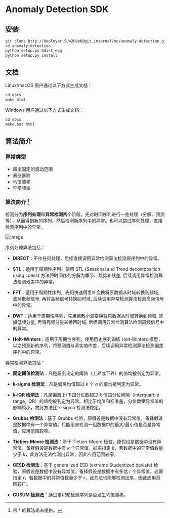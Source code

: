 # Anomaly Detection SDK

## 安装
```bash
git clone http://deployer:SU42HVeK@git.internal/mo/anomaly-detection.git
cd anomaly-detection
python setup.py bdist_egg
python setup.py install
```

## 文档
Linux/macOS 用户通过以下方式生成文档：
```bash
cd docs
make html
```

Windows 用户通过以下方式生成文档：
```powershell
cd docs
meke.bat html
```

## 算法简介
### 异常类型
- 超出固定的波动范围
- 暴涨暴跌
- 均值漂移
- 异常频率

### 算法简介 [^1]
[^1]: 带 * 的算法尚未提供。

检测分为**序列处理**和**异常检测**两个阶段。先对时间序列进行一些处理（分解、预测等），从而得到新的序列，然后检测新序列中的异常。也可以跳过序列处理，直接检测序列中的异常。

![image](./res/algorithms.png)

序列处理算法包括：
- **DIRECT**：不作任何处理，后续直接调用异常检测算法检测原序列中的异常。

- **STL**：适用于周期性序列，使用 STL (Seasonal and Trend decomposition using Loess) 方法将时间序列分解为季节、趋势和残差, 后续调用异常检测算法检测残差中的异常。

- **FFT**：适用于周期性序列，先用快速傅里叶变换将原数据从时域转换到频域, 滤掉低频信号, 再将高频信号转换回时域, 后续调用异常检测算法检测高频信号中的异常。

- **DWT**：适用于周期性序列，先用离散小波变换将原数据从时域转换到频域, 滤掉低频分量, 再将高频分量转换回时域, 后续调用异常检测算法检测高频信号中的异常。

- **Holt-Winters**：适用于周期性序列，使用历史序列训练 Holt-Winters 模型，以之预测新的序列，将预测值与真实值作差，后续调用异常检测算法检测偏差序列中的异常。

异常检测算法包括：

- **固定阈值检测法**：凡是超出设定的阈值（上界或下界）的值均被判定为异常。

- **k-sigma 检测法**：凡是偏离均值超过 $k$ 个 $\sigma$ 的值均被判定为异常。

- **k-IQR 检测法**：凡是偏离上/下四分位数超过 $k$ 倍四分位间隔（interquartile range, IQR）的值均被判定为异常。相比于均值和标准差，分位数受异常值的影响较小，故此方法比 k-sigma 检测法稳定。

- **Grubbs 检测法**：基于 Grubbs 检验，原假设是数据中没有异常值，备择假设是数据中有一个异常值。只能用来检测一组数据中的最大/最小值是否是异常值，应用范围较窄。

- **Tietjen-Moore 检测法**：基于 Tietjen-Moore 检验，原假设是数据中没有异常值，备择假设是数据中有 $k$ 个异常值。必需指定 $k$，若数据中的异常值数量少于 $k$，此方法无法检测出异常，因此应用范围较窄。

- **GESD 检测法**：基于 generalized ESD (extreme Studentized deviate) 检验，原假设是数据中没有异常值，备择假设是数据中有多达 $r$ 个异常值。必需指定 $r$，若数据中的异常值数量少于 $r$，此方法也能够检测出来，因此应用范围较广。

- **CUSUM 检测法**：通过累积和检测序列是否发生均值漂移。